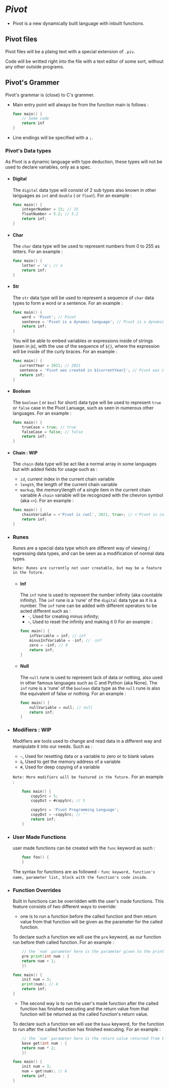 # _Pivot_
- Pivot is a new dynamically built language with inbuilt functions.

## Pivot files
Pivot files will be a plaing text with a special extension of `.piv`.

Code will be writted right into the file with a text editor of some sort, without any other outside programs.

## Pivot's Grammer
Pivot's grammar is {close} to C's grammer.
- Main entry point will always be from the function main is follows :
    ```go
    func main() {
        // Some code
        return inf
    }
    ```
- Line endings will be specified with a `;`.

### Pivot's Data types
As Pivot is a dynamic language with type deduction, these types will not be used to declare variables, only as a spec.
- #### Digital
    The `digital` data type will consist of 2 sub types also known in other languages as `int` and `double` ( or `float`).
    For an example :
    ```go
    func main() {
        integerNumber = 15; // 15
        floatNumber = 5.2; // 5.2
        return inf;
    }
    ```

- #### Char
    The `char` data type will be used to represent numbers from 0 to 255 as letters.
    For an example :
    ```go
    func main() {
        letter = 'a'; // a
        return inf;
    }
    ```

- #### Str
    The `str` data type will be used to represent a sequence of `char` data types to form a word or a sentence.
    For an example :
    ```go
    func main() {
        word = 'Pivot'; // Pivot
        sentence = 'Pivot is a dynamic language'; // Pivot is a dynamic language
        return inf;
    }
    ```
    You will be able to embed variables or expressions inside of strings (seen in js), with the use of the sequence of `${}`, where the expression will be inside of the curly braces.
    For an example :
     ```go
    func main() {
        currentYear = 2021; // 2021
        sentence = 'Pivot was created in ${currentYear}'; // Pivot was created in 2021
        return inf;
    }
    ```

- #### Boolean
    The `boolean` ( or `bool` for short) data type will be used to represent `true` or `false` case in the Pivot Lanuage, such as seen in numerous other languages.
    For an example :
    ```go
    func main() {
        trueCase = true; // true
        falseCase = false; // false
        return inf;
    }
    ```

- #### Chain : WIP
    The `chain` data type will be act like a normal array in some languages but with added fields for usage such as :
    - `id`, current index in the current chain variable
    - `length`, the length of the current chain variable
    - `markup`, the memory\length of a single item in the current chain variable
    A `chain` variable will be recognized with the chevron symbol (aka `<>`).
    For an example :
    ```go
    func main() {
        chainVariable = <'Pivot is cool', 2021, true>; // <'Pivot is cool', 2021, true>
        return inf;
    }
    ```

- ### Runes
    Runes are a special data type which are different way of viewing / expressing data types, and can be seen as a modification of normal data types.

    `Note: Runes are currently not user creatable, but may be a feature in the future.`

    - #### Inf
        The `inf` rune is used to represent the number infinity (aka countable infinity).
        The `inf` rune is a 'rune' of the `digital` data type as it is a number.
        The `inf` rune can be added with different operators to be acted different such as :
        - `-`, Used for creating minus infinity;
        - `~`, Used to reset the infinity and making it 0
        For an example :
        ```go
        func main() {
            infVariable = inf; // inf
            minusInfVariable = -inf; // -inf
            zero = ~inf; // 0
            return inf;
        }
        ```
    - #### Null
        The `null` rune is used to represent lack of data or nothing, also used in other famous languages such as C and Python (aka None).
        The `inf` rune is a 'rune' of the `boolean` data type as the `null` rune is also the equivalent of false or nothing.
        For an example :
        ```go
        func main() {
            nullVariable = null; // null
            return inf;
        }
        ```
- ### Modifiers : WIP
    Modifiers are tools used to change and read data in a different way and manipulate it into our needs.
    Such as :
    - `~`, Used for resetting data or a variable to zero or to blank values
    - `&`, Used to get the memory address of a variable
    - `#`, Used for deep copying of a variable

    `Note: More modifiers will be featured in the future.`
    For an example :
    ```go
        func main() {
            copySrc = 5;
            copyDst = #copySrc; // 5

            copySrc = 'Pivot Programming Language';
            copyDst = ~copySrc; // ''
            return inf;
        }
    ```
- ### User Made Functions
    user made functions can be created with the `func` keyword as such :
    ```go
        func foo() {
        }
    ```
    The syntax for functions are as followed - 
    `func keyword, function's name, parameter list, block with the function's code inside`.

- ### Function Overrides
    Built in functions can be overridden with the user's made functions. 
    This feature consists of two different ways to override:
    - one is to run a function before the called function and then return value from that function will be given as the parameter for the called function.

    To declare such a function we will use the `pre` keyword, as our function run before theh called function.
    For an example :
    ```go
        // the `num` parameter here is the parameter given to the print function call at the main function, as we return it we give this return value to the print function
        pre print(int num : {
        return num + 1;
        })

    func main() {
        init num = 3;
        print(num); // 4
        return inf;
    }
    ```
    - The second way is to run the user's made function after the called function has finished executing and the return value from that function will be returned as the called function's return value.

    To declare such a function we will use the `base` keyword, for the function to run after the called function has finished executing.
    For an example :
    ```go
        // the `num` parameter here is the return value returned from the `get` function called as input, and we can alter it and then return it, or even return a different value all together
        base get(int num : {
        return num * 2;
        })

    func main() {
        init num = 3;
        num = get(num); // 6
        return inf;
    }
    ```


